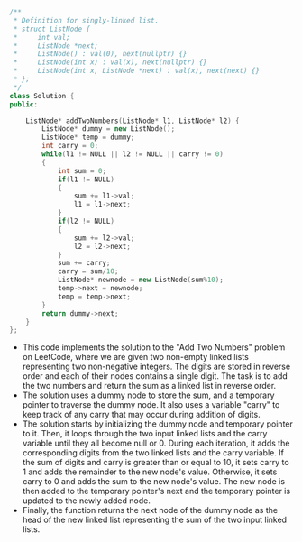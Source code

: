 ```cpp
/**
 * Definition for singly-linked list.
 * struct ListNode {
 *     int val;
 *     ListNode *next;
 *     ListNode() : val(0), next(nullptr) {}
 *     ListNode(int x) : val(x), next(nullptr) {}
 *     ListNode(int x, ListNode *next) : val(x), next(next) {}
 * };
 */
class Solution {
public:

    ListNode* addTwoNumbers(ListNode* l1, ListNode* l2) {
        ListNode* dummy = new ListNode();
        ListNode* temp = dummy;
        int carry = 0;
        while(l1 != NULL || l2 != NULL || carry != 0)
        {
            int sum = 0;
            if(l1 != NULL)
            {
                sum += l1->val;
                l1 = l1->next;
            }
            if(l2 != NULL)
            {
                sum += l2->val;
                l2 = l2->next;
            }
            sum += carry;
            carry = sum/10;
            ListNode* newnode = new ListNode(sum%10);
            temp->next = newnode;
            temp = temp->next;
        }
        return dummy->next;
    }
};
```
* This code implements the solution to the "Add Two Numbers" problem on LeetCode, where we are given two non-empty linked lists representing two non-negative integers. The digits are stored in reverse order and each of their nodes contains a single digit. The task is to add the two numbers and return the sum as a linked list in reverse order.
* The solution uses a dummy node to store the sum, and a temporary pointer to traverse the dummy node. It also uses a variable "carry" to keep track of any carry that may occur during addition of digits.
* The solution starts by initializing the dummy node and temporary pointer to it. Then, it loops through the two input linked lists and the carry variable until they all become null or 0. During each iteration, it adds the corresponding digits from the two linked lists and the carry variable. If the sum of digits and carry is greater than or equal to 10, it sets carry to 1 and adds the remainder to the new node's value. Otherwise, it sets carry to 0 and adds the sum to the new node's value. The new node is then added to the temporary pointer's next and the temporary pointer is updated to the newly added node.
* Finally, the function returns the next node of the dummy node as the head of the new linked list representing the sum of the two input linked lists.